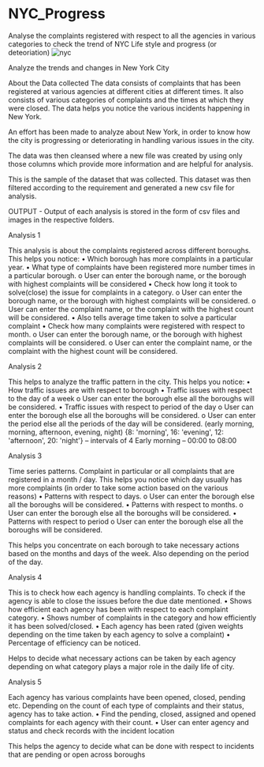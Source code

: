 # NYC_Progress
Analyse the complaints registered with respect to all the agencies in various categories to check the trend of NYC Life style and progress (or deteoriation) 
![nyc](https://cloud.githubusercontent.com/assets/22182874/21075598/24498c0c-bee4-11e6-839c-041296cf24a2.jpg)


Analyze the trends and changes in New York City

About the Data collected
The data consists of complaints that has been registered at various agencies at different cities at different times. 
It also consists of various categories of complaints and the times at which they were closed. 
The data helps you notice the various incidents happening in New York.

An effort has been made to analyze about New York, in order to know how the city is progressing or deteriorating in handling various issues in the city.

The data was then cleansed where a new file was created by using only those columns which provide more information and are helpful for analysis. 

 

This is the sample of the dataset that was collected. This dataset was then filtered according to the requirement and generated a new csv file for analysis.

OUTPUT - Output of each analysis is stored in the form of csv files and images in the respective folders.

Analysis 1

This analysis is about the complaints registered across different boroughs.
This helps you notice:
•	Which borough has more complaints in a particular year.
•	What type of complaints have been registered more number times in a particular borough. 
  o	User can enter the borough name, or the borough with highest complaints will be considered
•	Check how long it took to solve(close) the issue for complaints in a category.
  o	User can enter the borough name, or the borough with highest complaints will be considered.
  o	User can enter the complaint name, or the complaint with the highest count will be considered.
•	Also tells average time taken to solve a particular complaint
•	Check how many complaints were registered with respect to month.
  o	User can enter the borough name, or the borough with highest complaints will be considered.
  o	User can enter the complaint name, or the complaint with the highest count will be considered.


Analysis 2

This helps to analyze the traffic pattern in the city.
This helps you notice:
•	How traffic issues are with respect to borough
•	Traffic issues with respect to the day of a week
  o	User can enter the borough else all the boroughs will be considered.
•	Traffic issues with respect to period of the day
  o	User can enter the borough else all the boroughs will be considered.
  o	User can enter the period else all the periods of the day will be considered.
  (early morning, morning, afternoon, evening, night)
  {8: 'morning', 16: 'evening', 12: 'afternoon', 20: 'night'} – intervals of 4
  Early morning – 00:00 to 08:00


Analysis 3

Time series patterns. Complaint in particular or all complaints that are registered in a month / day.
This helps you notice which day usually has more complaints (in order to take some action based on the various reasons)
•	Patterns with respect to days.
  o	User can enter the borough else all the boroughs will be considered.
•	Patterns with respect to months.
  o	User can enter the borough else all the boroughs will be considered.
•	Patterns with respect to period
  o	User can enter the borough else all the boroughs will be considered.

This helps you concentrate on each borough to take necessary actions based on the months and days of the week. Also depending on the period of the day.



Analysis 4

This is to check how each agency is handling complaints. To check if the agency is able to close the issues before the due date mentioned. 
•	Shows how efficient each agency has been with respect to each complaint category.
•	Shows number of complaints in the category and how efficiently it has been solved/closed.
•	Each agency has been rated (given weights depending on the time taken by each agency to solve a complaint)
•	Percentage of efficiency can be noticed.


Helps to decide what necessary actions can be taken by each agency depending on what category plays a major role in the daily life of city.


Analysis 5

Each agency has various complaints have been opened, closed, pending etc.
Depending on the count of each type of complaints and their status, agency has to take action.
•	Find the pending, closed, assigned and opened complaints for each agency with their count.
•	User can enter agency and status and check records with the incident location

This helps the agency to decide what can be done with respect to incidents that are pending or open across boroughs








